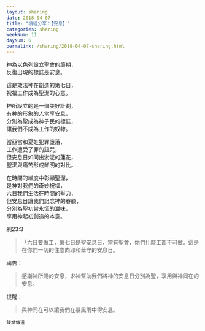 ```yaml
---
layout: sharing
date: 2018-04-07
title: "讀經分享：【安息】"
categories: sharing
weekNum: 11
dayNum: 6
permalink: /sharing/2018-04-07-sharing.html
---
```


神為以色列設立聖會的節期，  
反復出現的標誌是安息。  

這是效法神在創造的第七日，  
祝福工作成為聖潔的心意。  

神所設立的是一個美好計劃，  
有神的形象的人當享安息，  
分別為聖成為神子民的標誌，  
讓我們不成為工作的奴隸。  

當亞當和夏娃犯罪墮落，  
工作遭受了罪的詛咒，  
但安息日如同出淤泥的蓮花，  
聖潔與痛苦形成鮮明的對比。  

在時間的維度中彰顯聖潔，  
是神對我們的奇妙祝福，  
六日我們生活在時間的壓力，  
但安息日讓我們記念神的眷顧，  
分別為聖初嘗永恆的滋味，  
享用神起初創造的本意。  

利23:3
>「六日要做工，第七日是聖安息日，當有聖會，你們什麼工都不可做。這是在你們一切的住處向耶和華守的安息日。 

禱告：
>感謝神所賜的安息，求神幫助我們將神的安息日分別為聖，享用與神同在的安息。

提醒：
>與神同在可以讓我們在暴風雨中得安息。

`錢斌傳道`

